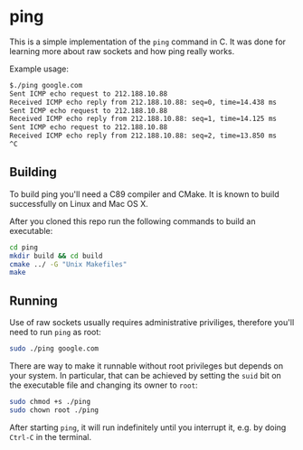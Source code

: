 ping
====

This is a simple implementation of the `ping` command in C. It was done for learning more
about raw sockets and how ping really works.

Example usage:

```sh
$./ping google.com
Sent ICMP echo request to 212.188.10.88
Received ICMP echo reply from 212.188.10.88: seq=0, time=14.438 ms
Sent ICMP echo request to 212.188.10.88
Received ICMP echo reply from 212.188.10.88: seq=1, time=14.125 ms
Sent ICMP echo request to 212.188.10.88
Received ICMP echo reply from 212.188.10.88: seq=2, time=13.850 ms
^C
```

Building
--------

To build ping you'll need a C89 compiler and CMake. It is known to build successfully on
Linux and Mac OS X.

After you cloned this repo run the following commands to build an executable:

```sh
cd ping
mkdir build && cd build
cmake ../ -G "Unix Makefiles"
make
```

Running
-------

Use of raw sockets usually requires administrative priviliges, therefore you'll need to
run `ping` as root:

```sh
sudo ./ping google.com
```

There are way to make it runnable without root privileges but depends on your system. 
In particular, that can be achieved by setting the `suid` bit on the executable file and
changing its owner to `root`:

```sh
sudo chmod +s ./ping
sudo chown root ./ping
```

After starting `ping`, it will run indefinitely until you interrupt it, e.g. by doing
`Ctrl-C` in the terminal.
